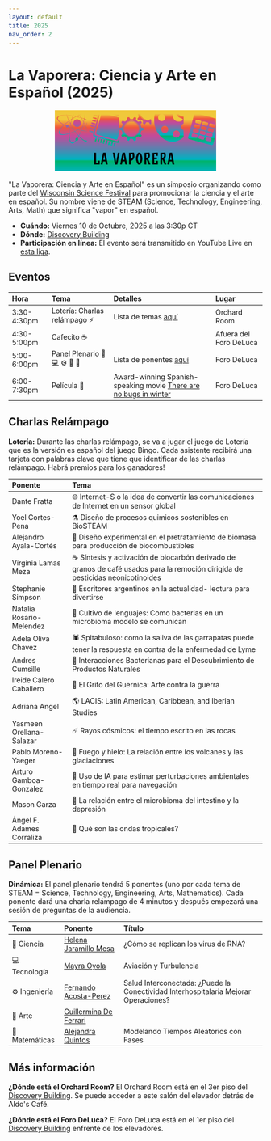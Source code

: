 ```yaml
---
layout: default
title: 2025
nav_order: 2
---
```


# La Vaporera: Ciencia y Arte en Español (2025)

<div style="text-align: center;">
    <img src="assets/pics/Vaporera8.png" width="320">
</div>

"La Vaporera: Ciencia y Arte en Español" es un simposio organizando como parte del [Wisconsin Science Festival](https://www.wisconsinsciencefest.org/) para promocionar la ciencia y el arte en español. Su nombre viene de STEAM (Science, Technology, Engineering, Arts, Math) que significa "vapor" en español.

- **Cuándo:** Viernes 10 de Octubre, 2025 a las 3:30p CT
- **Dónde:** [Discovery Building](https://goo.gl/maps/AeCdxxd4Qx1BGH9k6)
- **Participación en línea:** El evento será transmitido en YouTube Live en [esta liga]().

## Eventos

| Hora | Tema | Detalles | Lugar |
| :--- | :--- | :---  | :--- |
| 3:30-4:30pm | Lotería: Charlas relámpago ⚡️ | Lista de temas [aquí](#charlas) | Orchard Room |
| 4:30-5:00pm | Cafecito ☕️ | | Afuera del Foro DeLuca |
| 5:00-6:00pm | Panel Plenario 🧪 💻 ⚙️ 🎨 🧮 | Lista de ponentes [aquí](#panel) | Foro DeLuca |
| 6:00-7:30pm | Película 🎥 | Award-winning Spanish-speaking movie [There are no bugs in winter](https://alfalfita-productions.github.io/there-are-no-bugs-in-winter/) | Foro DeLuca |

## <a name="charlas"></a>Charlas Relámpago

**Lotería:** Durante las charlas relámpago, se va a jugar el juego de Lotería que es la versión es español del juego Bingo. Cada asistente recibirá una tarjeta con palabras clave que tiene que identificar de las charlas relámpago. Habrá premios para los ganadores!

| Ponente | Tema |
| :--- | :--- |
| Dante Fratta | 🌐 Internet-S o la idea de convertir las comunicaciones de Internet en un sensor global |
| Yoel Cortes-Pena	| ⚗️ Diseño de procesos quimicos sostenibles en BioSTEAM |
| Alejandro Ayala-Cortés | 🌱 Diseño experimental en el pretratamiento de biomasa para producción de biocombustibles |
| Virginia Lamas Meza | ☕️ Síntesis y activación de biocarbón derivado de granos de café usados para la remoción dirigida de pesticidas neonicotinoides |
| Stephanie Simpson	| 📖 Escritores argentinos en la actualidad- lectura para divertirse |
| Natalia Rosario-Melendez	| 🦠 Cultivo de lenguajes: Como bacterias en un microbioma modelo se comunican |
| Adela Oliva Chavez | 🕷️ Spitabuloso: como la saliva de las garrapatas puede tener la respuesta en contra de la enfermedad de Lyme |
| Andres Cumsille | 🔬 Interacciones Bacterianas para el Descubrimiento de Productos Naturales |
| Ireide Calero Caballero | 🎨 El Grito del Guernica: Arte contra la guerra |
| Adriana Angel	| 🌎 LACIS: Latin American, Caribbean, and Iberian Studies |
| Yasmeen Orellana-Salazar | ☄️ Rayos cósmicos: el tiempo escrito en las rocas |
| Pablo Moreno-Yaeger | 🌋 Fuego y hielo: La relación entre los volcanes y las glaciaciones |
| Arturo Gamboa-Gonzalez | 🤖 Uso de IA para estimar perturbaciones ambientales en tiempo real para navegación |
| Mason Garza | 🧠 La relación entre el microbioma del intestino y la depresión |
| Ángel F. Adames Corraliza | 🌊 Qué son las ondas tropicales? |

## <a name="panel"></a>Panel Plenario

**Dinámica:** El panel plenario tendrá 5 ponentes (uno por cada tema de STEAM = Science, Technology, Engineering, Arts, Mathematics). Cada ponente dará una charla relámpago de 4 minutos y después empezará una sesión de preguntas de la audiencia.

| Tema | Ponente | Título |
| :--- | :--- | :---  |
| 🧪 Ciencia | [Helena Jaramillo Mesa](https://morgridge.org/profile/helena-jaramillo-mesa/) | ¿Cómo se replican los virus de RNA? |
| 💻 Tecnología | [Mayra Oyola](https://www.aos.wisc.edu/faculty/Oyola-Merced/) | Aviación y Turbulencia |
| ⚙️ Ingeniería | [Fernando Acosta-Perez](https://sites.google.com/wisc.edu/facostaperez/home) | Salud Interconectada: ¿Puede la Conectividad Interhospitalaria Mejorar Operaciones? |
| 🎨 Arte | [Guillermina De Ferrari](https://spanport.wisc.edu/staff/de-ferrari-guillermina/) | |
| 🧮 Matemáticas | [Alejandra Quintos](https://alejandraquintos.com/) | Modelando Tiempos Aleatorios con Fases |


## Más información

**¿Dónde está el Orchard Room?**
El Orchard Room está en el 3er piso del [Discovery Building](https://goo.gl/maps/AeCdxxd4Qx1BGH9k6). Se puede acceder a este salón del elevador detrás de Aldo's Café.

**¿Dónde está el Foro DeLuca?**
El Foro DeLuca está en el 1er piso del [Discovery Building](https://goo.gl/maps/AeCdxxd4Qx1BGH9k6) enfrente de los elevadores.